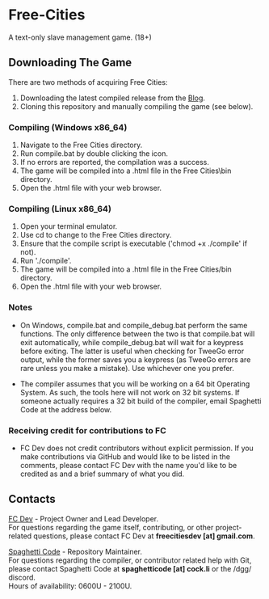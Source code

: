 # Free-Cities
A text-only slave management game. (18+)

## Downloading The Game

There are two methods of acquiring Free Cities:  
1. Downloading the latest compiled release from the [Blog](https://freecitiesblog.blogspot.com/).  
2. Cloning this repository and manually compiling the game (see below).  

### Compiling (Windows x86_64)

1. Navigate to the Free Cities directory.
2. Run compile.bat by double clicking the icon.
3. If no errors are reported, the compilation was a success.
4. The game will be compiled into a .html file in the Free Cities\bin directory.
5. Open the .html file with your web browser.

### Compiling (Linux x86_64)

1. Open your terminal emulator.
2. Use cd to change to the Free Cities directory.
3. Ensure that the compile script is executable ('chmod +x ./compile' if not).
5. Run './compile'.
6. The game will be compiled into a .html file in the Free Cities/bin directory.
7. Open the .html file with your web browser.

### Notes

* On Windows, compile.bat and compile_debug.bat perform the same functions. The only difference between the two is that compile.bat will exit automatically, while compile_debug.bat will wait for a keypress before exiting. The latter is useful when checking for TweeGo error output, while the former saves you a keypress (as TweeGo errors are rare unless you make a mistake). Use whichever one you prefer.

* The compiler assumes that you will be working on a 64 bit Operating System. As such, the tools here will not work on 32 bit systems. If someone actually requires a 32 bit build of the compiler, email Spaghetti Code at the address below.

### Receiving credit for contributions to FC

* FC Dev does not credit contributors without explicit permission. If you make contributions via GitHub and would like to be listed in the comments, please contact FC Dev with the name you'd like to be credited as and a brief summary of what you did.

## Contacts
[FC Dev](https://github.com/freecitiesdev) - Project Owner and Lead Developer.  
For questions regarding the game itself, contributing, or other project-related questions, please contact FC Dev at **freecitiesdev [at] gmail.com**.

[Spaghetti Code](https://github.com/ObstacleCorpse) - Repository Maintainer.  
For questions regarding the compiler, or contributor related help with Git, please contact Spaghetti Code at **spaghetticode [at] cock.li** or the /dgg/ discord.  
Hours of availability: 0600U - 2100U.
